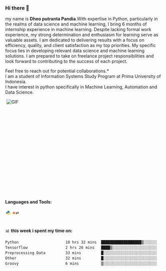 ### Hi there 👋

my name is **Dheo putranta Pandia**.With expertise in Python, particularly in the realms of data science and machine learning, I bring 6 months of internship experience in machine learning.
Despite lacking formal work experience, my strong determination and enthusiasm for learning serve as valuable assets. I am dedicated to delivering results with a focus on efficiency, quality, and client satisfaction as my top priorities.
My specific focus lies in developing relevant data science and machine learning solutions. I am prepared to take on freelance project responsibilities and look forward to contributing to the success of each project.

Feel free to reach out for potential collaborations.*
<br>
I am a student of Information Systems Study Program at Prima University of Indonesia.
<br>
I have interest in python specifically in Machine Learning, Automation and Data Science.     

 <img align="right" alt="GIF" src="https://github.com/abhisheknaiidu/abhisheknaiidu/blob/master/code.gif?raw=true" width="500" height="320" />  
 <br>
 <b>Languages and Tools: </b>  
  <br>
  <br>
 <code><img height="20" src="https://raw.githubusercontent.com/github/explore/80688e429a7d4ef2fca1e82350fe8e3517d3494d/topics/python/python.png"></code>
 <code><img height="20" src="https://raw.githubusercontent.com/github/explore/80688e429a7d4ef2fca1e82350fe8e3517d3494d/topics/git/git.png"></code>  
  <br>
  <br>
  <br>
 📊 <b>this week i spent my time on:</b>
<!--START_SECTION:waka-->

```txt
Python                     10 hrs 32 mins  ██████████████████▒░░░░░░   73.41 %
Tensorflow                 2 hrs 26 mins   ████▒░░░░░░░░░░░░░░░░░░░░   17.05 %
Preprocessing Data         33 mins         █░░░░░░░░░░░░░░░░░░░░░░░░   03.88 %
Other                      32 mins         █░░░░░░░░░░░░░░░░░░░░░░░░   03.78 %
Groovy                     6 mins          ▒░░░░░░░░░░░░░░░░░░░░░░░░   00.78 %
```
